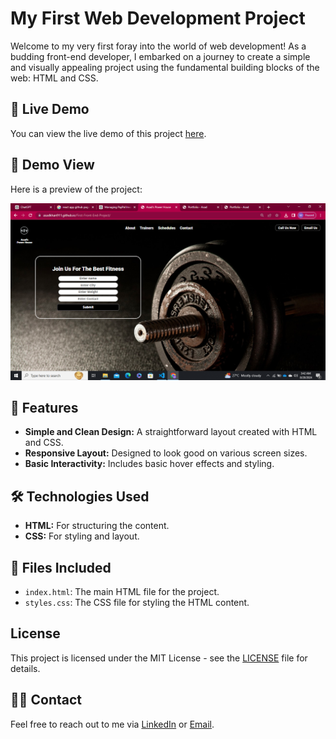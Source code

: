 # My First Web Development Project

Welcome to my very first foray into the world of web development! As a budding front-end developer, I embarked on a journey to create a simple and visually appealing project using the fundamental building blocks of the web: HTML and CSS.

## 🚀 Live Demo

You can view the live demo of this project [here](https://asadkhan911.github.io/First-Front-End-Project/).

## 📸 Demo View

Here is a preview of the project:

![Project Preview](ss.png) <!-- Replace with the actual URL of the demo image -->

## 📂 Features

- **Simple and Clean Design:** A straightforward layout created with HTML and CSS.
- **Responsive Layout:** Designed to look good on various screen sizes.
- **Basic Interactivity:** Includes basic hover effects and styling.

## 🛠 Technologies Used

- **HTML:** For structuring the content.
- **CSS:** For styling and layout.

## 📁 Files Included

- `index.html`: The main HTML file for the project.
- `styles.css`: The CSS file for styling the HTML content.

## License

This project is licensed under the MIT License - see the [LICENSE](LICENSE) file for details.

## 🙋‍♂️ Contact

Feel free to reach out to me via [LinkedIn](#) or [Email](mailto:#).
